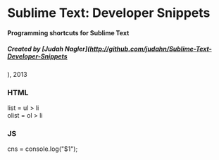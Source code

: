 Sublime Text: Developer Snippets
==================================

#### Programming shortcuts for Sublime Text 
##### Created by [Judah Nagler](http://github.com/judahn/Sublime-Text-Developer-Snippets
), 2013  

### HTML
list 	= ul > li  
olist 	= ol > li  

### JS  
cns     = console.log("$1");   